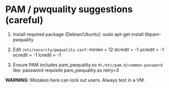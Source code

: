 # PAM / pwquality suggestions (careful)

1. Install required package (Debian/Ubuntu):
   sudo apt-get install libpam-pwquality

2. Edit `/etc/security/pwquality.conf`:
   minlen = 12
   dcredit = -1
   ucredit = -1
   ocredit = -1
   lcredit = -1

3. Ensure PAM includes pam_pwquality.so in `/etc/pam.d/common-password` like:
   password requisite pam_pwquality.so retry=3

**WARNING**: Mistakes here can lock out users. Always test in a VM.
